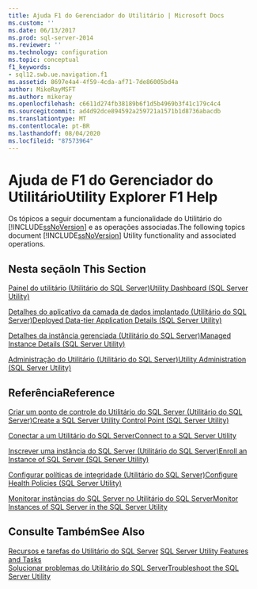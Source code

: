 ```yaml
---
title: Ajuda F1 do Gerenciador do Utilitário | Microsoft Docs
ms.custom: ''
ms.date: 06/13/2017
ms.prod: sql-server-2014
ms.reviewer: ''
ms.technology: configuration
ms.topic: conceptual
f1_keywords:
- sql12.swb.ue.navigation.f1
ms.assetid: 8697e4a4-4f59-4cda-af71-7de86005bd4a
author: MikeRayMSFT
ms.author: mikeray
ms.openlocfilehash: c6611d274fb38189b6f1d5b4969b3f41c179c4c4
ms.sourcegitcommit: ad4d92dce894592a259721a1571b1d8736abacdb
ms.translationtype: MT
ms.contentlocale: pt-BR
ms.lasthandoff: 08/04/2020
ms.locfileid: "87573964"
---
```

# <a name="utility-explorer-f1-help"></a><span data-ttu-id="84a2a-102">Ajuda de F1 do Gerenciador do Utilitário</span><span class="sxs-lookup"><span data-stu-id="84a2a-102">Utility Explorer F1 Help</span></span>
  <span data-ttu-id="84a2a-103">Os tópicos a seguir documentam a funcionalidade do Utilitário do [!INCLUDE[ssNoVersion](../../includes/ssnoversion-md.md)] e as operações associadas.</span><span class="sxs-lookup"><span data-stu-id="84a2a-103">The following topics document [!INCLUDE[ssNoVersion](../../includes/ssnoversion-md.md)] Utility functionality and associated operations.</span></span>  
  
## <a name="in-this-section"></a><span data-ttu-id="84a2a-104">Nesta seção</span><span class="sxs-lookup"><span data-stu-id="84a2a-104">In This Section</span></span>  
 [<span data-ttu-id="84a2a-105">Painel do utilitário &#40;Utilitário do SQL Server&#41;</span><span class="sxs-lookup"><span data-stu-id="84a2a-105">Utility Dashboard &#40;SQL Server Utility&#41;</span></span>](../../database-engine/utility-dashboard-sql-server-utility.md)  
  
 [<span data-ttu-id="84a2a-106">Detalhes do aplicativo da camada de dados implantado &#40;Utilitário do SQL Server&#41;</span><span class="sxs-lookup"><span data-stu-id="84a2a-106">Deployed Data-tier Application Details &#40;SQL Server Utility&#41;</span></span>](../../database-engine/deployed-data-tier-application-details-sql-server-utility.md)  
  
 [<span data-ttu-id="84a2a-107">Detalhes da instância gerenciada &#40;Utilitário do SQL Server&#41;</span><span class="sxs-lookup"><span data-stu-id="84a2a-107">Managed Instance Details &#40;SQL Server Utility&#41;</span></span>](../../database-engine/managed-instance-details-sql-server-utility.md)  
  
 [<span data-ttu-id="84a2a-108">Administração do Utilitário &#40;Utilitário do SQL Server&#41;</span><span class="sxs-lookup"><span data-stu-id="84a2a-108">Utility Administration &#40;SQL Server Utility&#41;</span></span>](../../database-engine/utility-administration-sql-server-utility.md)  
  
## <a name="reference"></a><span data-ttu-id="84a2a-109">Referência</span><span class="sxs-lookup"><span data-stu-id="84a2a-109">Reference</span></span>  
 [<span data-ttu-id="84a2a-110">Criar um ponto de controle do Utilitário do SQL Server &#40;Utilitário do SQL Server&#41;</span><span class="sxs-lookup"><span data-stu-id="84a2a-110">Create a SQL Server Utility Control Point &#40;SQL Server Utility&#41;</span></span>](create-a-sql-server-utility-control-point-sql-server-utility.md)  
  
 [<span data-ttu-id="84a2a-111">Conectar a um Utilitário do SQL Server</span><span class="sxs-lookup"><span data-stu-id="84a2a-111">Connect to a SQL Server Utility</span></span>](connect-to-a-sql-server-utility.md)  
  
 [<span data-ttu-id="84a2a-112">Inscrever uma instância do SQL Server &#40;Utilitário do SQL Server&#41;</span><span class="sxs-lookup"><span data-stu-id="84a2a-112">Enroll an Instance of SQL Server &#40;SQL Server Utility&#41;</span></span>](enroll-an-instance-of-sql-server-sql-server-utility.md)  
  
 [<span data-ttu-id="84a2a-113">Configurar políticas de integridade &#40;Utilitário do SQL Server&#41;</span><span class="sxs-lookup"><span data-stu-id="84a2a-113">Configure Health Policies &#40;SQL Server Utility&#41;</span></span>](configure-health-policies-sql-server-utility.md)  
  
 [<span data-ttu-id="84a2a-114">Monitorar instâncias do SQL Server no Utilitário do SQL Server</span><span class="sxs-lookup"><span data-stu-id="84a2a-114">Monitor Instances of SQL Server in the SQL Server Utility</span></span>](monitor-instances-of-sql-server-in-the-sql-server-utility.md)  
  
## <a name="see-also"></a><span data-ttu-id="84a2a-115">Consulte Também</span><span class="sxs-lookup"><span data-stu-id="84a2a-115">See Also</span></span>  
 <span data-ttu-id="84a2a-116">[Recursos e tarefas do Utilitário do SQL Server](sql-server-utility-features-and-tasks.md) </span><span class="sxs-lookup"><span data-stu-id="84a2a-116">[SQL Server Utility Features and Tasks](sql-server-utility-features-and-tasks.md) </span></span>  
 [<span data-ttu-id="84a2a-117">Solucionar problemas do Utilitário do SQL Server</span><span class="sxs-lookup"><span data-stu-id="84a2a-117">Troubleshoot the SQL Server Utility</span></span>](../../database-engine/troubleshoot-the-sql-server-utility.md)  
  
  
